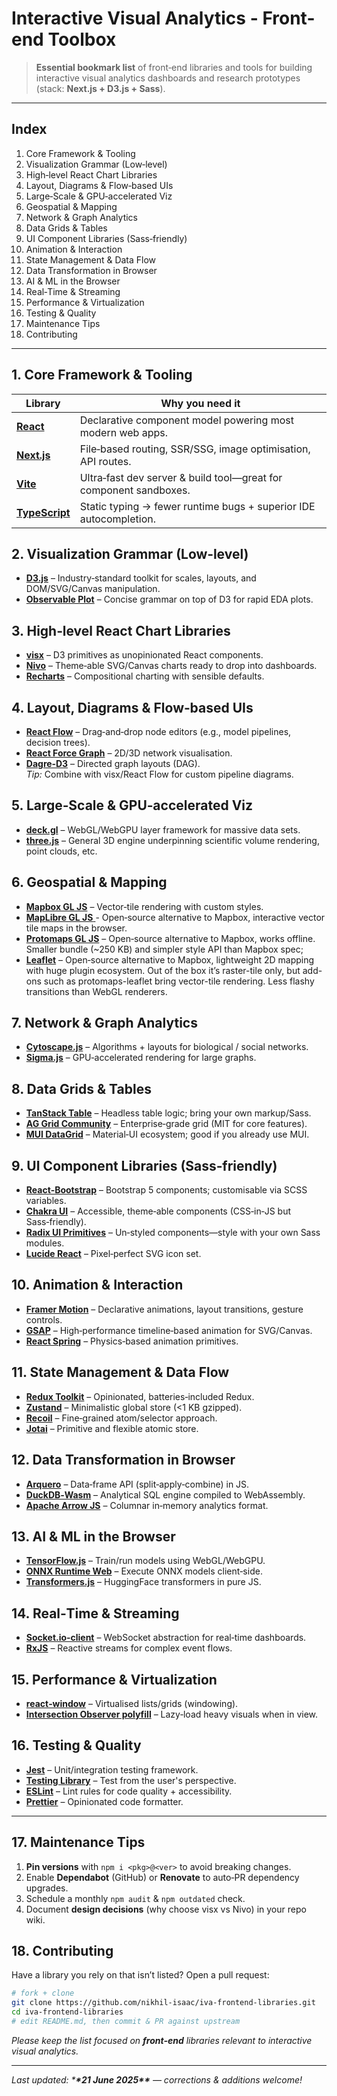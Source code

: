 # Interactive Visual Analytics - Front-end Toolbox

> **Essential bookmark list** of front‑end libraries and tools for building interactive visual analytics dashboards and research prototypes (stack: **Next.js + D3.js + Sass**).

---

## Index

1. Core Framework & Tooling
2. Visualization Grammar (Low‑level)
3. High‑level React Chart Libraries
4. Layout, Diagrams & Flow‑based UIs
5. Large‑Scale & GPU‑accelerated Viz
6. Geospatial & Mapping
7. Network & Graph Analytics
8. Data Grids & Tables
9. UI Component Libraries (Sass‑friendly)
10. Animation & Interaction
11. State Management & Data Flow
12. Data Transformation in Browser
13. AI & ML in the Browser
14. Real‑Time & Streaming
15. Performance & Virtualization
16. Testing & Quality
17. Maintenance Tips
18. Contributing

---

## 1. Core Framework & Tooling

| Library                                                   | Why you need it                                                   |
| --------------------------------------------------------- | ----------------------------------------------------------------- |
| [**React**](https://github.com/facebook/react)            | Declarative component model powering most modern web apps.        |
| [**Next.js**](https://github.com/vercel/next.js)          | File‑based routing, SSR/SSG, image optimisation, API routes.      |
| [**Vite**](https://github.com/vitejs/vite)                | Ultra‑fast dev server & build tool—great for component sandboxes. |
| [**TypeScript**](https://github.com/microsoft/TypeScript) | Static typing → fewer runtime bugs + superior IDE autocompletion. |

## 2. Visualization Grammar (Low‑level)

- [**D3.js**](https://github.com/d3/d3) – Industry‑standard toolkit for scales, layouts, and DOM/SVG/Canvas manipulation.
- [**Observable Plot**](https://github.com/observablehq/plot) – Concise grammar on top of D3 for rapid EDA plots.

## 3. High‑level React Chart Libraries

- [**visx**](https://github.com/airbnb/visx) – D3 primitives as unopinionated React components.
- [**Nivo**](https://github.com/plouc/nivo) – Theme‑able SVG/Canvas charts ready to drop into dashboards.
- [**Recharts**](https://github.com/recharts/recharts) – Compositional charting with sensible defaults.

## 4. Layout, Diagrams & Flow‑based UIs

- [**React Flow**](https://github.com/xyflow/xyflow) – Drag‑and‑drop node editors (e.g., model pipelines, decision trees).
- [**React Force Graph**](https://github.com/vasturiano/react-force-graph) – 2D/3D network visualisation.
- [**Dagre‑D3**](https://github.com/dagrejs/dagre-d3) – Directed graph layouts (DAG).\
  _Tip:_ Combine with visx/React Flow for custom pipeline diagrams.

## 5. Large‑Scale & GPU‑accelerated Viz

- [**deck.gl**](https://github.com/visgl/deck.gl) – WebGL/WebGPU layer framework for massive data sets.
- [**three.js**](https://github.com/mrdoob/three.js) – General 3D engine underpinning scientific volume rendering, point clouds, etc.

## 6. Geospatial & Mapping

- [**Mapbox GL JS**](https://github.com/mapbox/mapbox-gl-js) – Vector‑tile rendering with custom styles.
- [**MapLibre GL JS** ](https://github.com/maplibre/maplibre-gl-js) - Open‑source alternative to Mapbox, interactive vector tile maps in the browser.
- [**Protomaps GL JS**](https://github.com/protomaps/PMTiles) – Open‑source alternative to Mapbox, works offline. Smaller bundle (~250 KB) and simpler style API than Mapbox spec;
- [**Leaflet**](https://github.com/Leaflet/Leaflet) – Open‑source alternative to Mapbox, lightweight 2D mapping with huge plugin ecosystem. Out of the box it’s raster-tile only, but add-ons such as protomaps-leaflet bring vector-tile rendering. Less flashy transitions than WebGL renderers. 

## 7. Network & Graph Analytics

- [**Cytoscape.js**](https://github.com/cytoscape/cytoscape.js) – Algorithms + layouts for biological / social networks.
- [**Sigma.js**](https://github.com/jacomyal/sigma.js) – GPU‑accelerated rendering for large graphs.

## 8. Data Grids & Tables

- [**TanStack Table**](https://github.com/TanStack/table) – Headless table logic; bring your own markup/Sass.
- [**AG Grid Community**](https://github.com/ag-grid/ag-grid) – Enterprise‑grade grid (MIT for core features).
- [**MUI DataGrid**](https://github.com/mui/mui-x) – Material‑UI ecosystem; good if you already use MUI.

## 9. UI Component Libraries (Sass‑friendly)

- [**React‑Bootstrap**](https://github.com/react-bootstrap/react-bootstrap) – Bootstrap 5 components; customisable via SCSS variables.
- [**Chakra UI**](https://github.com/chakra-ui/chakra-ui) – Accessible, theme‑able components (CSS‑in‑JS but Sass‑friendly).
- [**Radix UI Primitives**](https://github.com/radix-ui/primitives) – Un‑styled components—style with your own Sass modules.
- [**Lucide React**](https://github.com/lucide-icons/lucide) – Pixel‑perfect SVG icon set.

## 10. Animation & Interaction

- [**Framer Motion**](https://github.com/framer/motion) – Declarative animations, layout transitions, gesture controls.
- [**GSAP**](https://github.com/gsap/gsap) – High‑performance timeline‑based animation for SVG/Canvas.
- [**React Spring**](https://github.com/pmndrs/react-spring) – Physics‑based animation primitives.

## 11. State Management & Data Flow

- [**Redux Toolkit**](https://github.com/reduxjs/redux-toolkit) – Opinionated, batteries‑included Redux.
- [**Zustand**](https://github.com/pmndrs/zustand) – Minimalistic global store (<1 KB gzipped).
- [**Recoil**](https://github.com/facebookexperimental/Recoil) – Fine‑grained atom/selector approach.
- [**Jotai**](https://github.com/pmndrs/jotai) – Primitive and flexible atomic store.

## 12. Data Transformation in Browser

- [**Arquero**](https://github.com/uwdata/arquero) – Data‑frame API (split‑apply‑combine) in JS.
- [**DuckDB‑Wasm**](https://github.com/duckdb/duckdb-wasm) – Analytical SQL engine compiled to WebAssembly.
- [**Apache Arrow JS**](https://github.com/apache/arrow) – Columnar in‑memory analytics format.

## 13. AI & ML in the Browser

- [**TensorFlow.js**](https://github.com/tensorflow/tfjs) – Train/run models using WebGL/WebGPU.
- [**ONNX Runtime Web**](https://github.com/microsoft/onnxruntime/tree/main/js) – Execute ONNX models client‑side.
- [**Transformers.js**](https://github.com/xenova/transformers.js) – HuggingFace transformers in pure JS.

## 14. Real‑Time & Streaming

- [**Socket.io‑client**](https://github.com/socketio/socket.io-client) – WebSocket abstraction for real‑time dashboards.
- [**RxJS**](https://github.com/ReactiveX/rxjs) – Reactive streams for complex event flows.

## 15. Performance & Virtualization

- [**react‑window**](https://github.com/bvaughn/react-window) – Virtualised lists/grids (windowing).
- [**Intersection Observer polyfill**](https://github.com/w3c/IntersectionObserver) – Lazy‑load heavy visuals when in view.

## 16. Testing & Quality

- [**Jest**](https://github.com/facebook/jest) – Unit/integration testing framework.
- [**Testing Library**](https://github.com/testing-library/react-testing-library) – Test from the user's perspective.
- [**ESLint**](https://github.com/eslint/eslint) – Lint rules for code quality + accessibility.
- [**Prettier**](https://github.com/prettier/prettier) – Opinionated code formatter.

---

## 17. Maintenance Tips

1. **Pin versions** with `npm i <pkg>@<ver>` to avoid breaking changes.
2. Enable **Dependabot** (GitHub) or **Renovate** to auto‑PR dependency upgrades.
3. Schedule a monthly `npm audit` & `npm outdated` check.
4. Document **design decisions** (why choose visx vs Nivo) in your repo wiki.

## 18. Contributing

Have a library you rely on that isn’t listed? Open a pull request:

```bash
# fork + clone
git clone https://github.com/nikhil-isaac/iva-frontend-libraries.git
cd iva-frontend-libraries
# edit README.md, then commit & PR against upstream
```

_Please keep the list focused on **front‑end** libraries relevant to interactive visual analytics._

---

_Last updated: \***\*21 June 2025\*\*** — corrections & additions welcome!_
